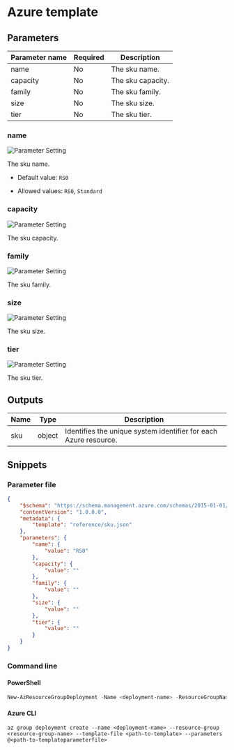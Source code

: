 # Azure template

## Parameters

Parameter name | Required | Description
-------------- | -------- | -----------
name           | No       | The sku name.
capacity       | No       | The sku capacity.
family         | No       | The sku family.
size           | No       | The sku size.
tier           | No       | The sku tier.

### name

![Parameter Setting](https://img.shields.io/badge/parameter-optional-green?style=flat-square)

The sku name.

- Default value: `RS0`

- Allowed values: `RS0`, `Standard`

### capacity

![Parameter Setting](https://img.shields.io/badge/parameter-optional-green?style=flat-square)

The sku capacity.

### family

![Parameter Setting](https://img.shields.io/badge/parameter-optional-green?style=flat-square)

The sku family.

### size

![Parameter Setting](https://img.shields.io/badge/parameter-optional-green?style=flat-square)

The sku size.

### tier

![Parameter Setting](https://img.shields.io/badge/parameter-optional-green?style=flat-square)

The sku tier.

## Outputs

Name | Type | Description
---- | ---- | -----------
sku  | object | Identifies the unique system identifier for each Azure resource.

## Snippets

### Parameter file

```json
{
    "$schema": "https://schema.management.azure.com/schemas/2015-01-01/deploymentParameters.json#",
    "contentVersion": "1.0.0.0",
    "metadata": {
        "template": "reference/sku.json"
    },
    "parameters": {
        "name": {
            "value": "RS0"
        },
        "capacity": {
            "value": ""
        },
        "family": {
            "value": ""
        },
        "size": {
            "value": ""
        },
        "tier": {
            "value": ""
        }
    }
}
```

### Command line

#### PowerShell

```powershell
New-AzResourceGroupDeployment -Name <deployment-name> -ResourceGroupName <resource-group-name> -TemplateFile <path-to-template> -TemplateParameterFile <path-to-templateparameter>
```

#### Azure CLI

```text
az group deployment create --name <deployment-name> --resource-group <resource-group-name> --template-file <path-to-template> --parameters @<path-to-templateparameterfile>
```
